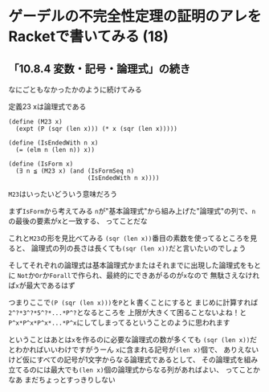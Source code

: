 # ゲーデルの不完全性定理の証明のアレをRacketで書いてみる (18)

## 「10.8.4 変数・記号・論理式」の続き

なにごともなかったかのように続けてみる

定義23 xは論理式である

```
(define (M23 x)
  (expt (P (sqr (len x))) (* x (sqr (len x)))))

(define (IsEndedWith n x)
  (= (elm n (len n)) x))

(define (IsForm x)
  (∃ n ≦ (M23 x) (and (IsFormSeq n)
                      (IsEndedWith n x))))
```

`M23`はいったいどういう意味だろう

まず`IsForm`から考えてみる
`n`が"基本論理式"から組み上げた"論理式"の列で、`n`の最後の要素がxと一致する、
ってことだな

これと`M23`の形を見比べてみる
`(sqr (len x))`番目の素数を使ってるところを見ると、
論理式の列の長さは長くても`(sqr (len x))`だと言いたいのでしょう

そしてそれぞれの論理式は基本論理式かまたはそれまでに出現した論理式をもとに
`Not`か`Or`か`Forall`で作られ、最終的にできあがるのが`x`なので
無駄さえなければ`x`が最大であるはず

つまりここで`(P (sqr (len x)))`を`P`とｋ書くことにすると
まじめに計算すれば`2^?*3^?*5^?*...*P^?`となるところを
上限が大きくて困ることないよね！と
`P^x*P^x*P^x*...*P^x`にしてしまってるということのように思われます

ということはあとは`x`を作るのに必要な論理式の数が多くても
`(sqr (len x))`だとわかればいいわけですがうーん
`x`に含まれる記号が`(len x)`個で、
ありえないけど仮にすべての記号が1文字からなる論理式であるとして、
その論理式を組み立てるのには最大でも`(len x)`個の論理式からなる列があればよい、
ってことかなあ
まだちょっとすっきりしない


